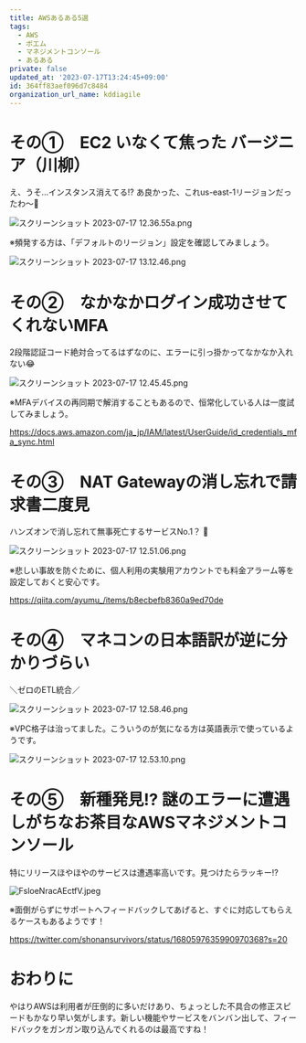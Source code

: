 ```yaml
---
title: AWSあるある5選
tags:
  - AWS
  - ポエム
  - マネジメントコンソール
  - あるある
private: false
updated_at: '2023-07-17T13:24:45+09:00'
id: 364ff83aef096d7c8484
organization_url_name: kddiagile
---
```



# その①　EC2 いなくて焦った バージニア（川柳）

え、うそ…インスタンス消えてる!?
あ良かった、これus-east-1リージョンだったわ〜🤣

![スクリーンショット 2023-07-17 12.36.55a.png](https://qiita-image-store.s3.ap-northeast-1.amazonaws.com/0/1633856/59a8af16-607d-6337-31b7-0d99934a49e0.png)

※頻発する方は、「デフォルトのリージョン」設定を確認してみましょう。

![スクリーンショット 2023-07-17 13.12.46.png](https://qiita-image-store.s3.ap-northeast-1.amazonaws.com/0/1633856/c06bb663-2039-1955-f6d5-c8c40e5a8592.png)



# その②　なかなかログイン成功させてくれないMFA

2段階認証コード絶対合ってるはずなのに、エラーに引っ掛かってなかなか入れない😂

![スクリーンショット 2023-07-17 12.45.45.png](https://qiita-image-store.s3.ap-northeast-1.amazonaws.com/0/1633856/bbdf3e77-f2d8-43c4-03b7-01964c2c79c1.png)

※MFAデバイスの再同期で解消することもあるので、恒常化している人は一度試してみましょう。

https://docs.aws.amazon.com/ja_jp/IAM/latest/UserGuide/id_credentials_mfa_sync.html



# その③　NAT Gatewayの消し忘れで請求書二度見

ハンズオンで消し忘れて無事死亡するサービスNo.1？ 💸

![スクリーンショット 2023-07-17 12.51.06.png](https://qiita-image-store.s3.ap-northeast-1.amazonaws.com/0/1633856/a2132450-4a54-2e26-7c8f-2c5fe103d883.png)

※悲しい事故を防ぐために、個人利用の実験用アカウントでも料金アラーム等を設定しておくと安心です。

https://qiita.com/ayumu_/items/b8ecbefb8360a9ed70de



# その④　マネコンの日本語訳が逆に分かりづらい

＼ゼロのETL統合／

![スクリーンショット 2023-07-17 12.58.46.png](https://qiita-image-store.s3.ap-northeast-1.amazonaws.com/0/1633856/8e77865a-878f-3464-6815-effd432bc9b4.png)

※VPC格子は治ってました。こういうのが気になる方は英語表示で使っているようです。

![スクリーンショット 2023-07-17 12.53.10.png](https://qiita-image-store.s3.ap-northeast-1.amazonaws.com/0/1633856/bccf6f53-fa56-f937-dc2d-fa877b19c0f9.png)



# その⑤　新種発見!? 謎のエラーに遭遇しがちなお茶目なAWSマネジメントコンソール

特にリリースほやほやのサービスは遭遇率高いです。見つけたらラッキー!?

![FsloeNracAEctfV.jpeg](https://qiita-image-store.s3.ap-northeast-1.amazonaws.com/0/1633856/12ce7710-6e63-9a1a-3a5b-ac4c238b47c5.jpeg)

※面倒がらずにサポートへフィードバックしてあげると、すぐに対応してもらえるケースもあるようです！

https://twitter.com/shonansurvivors/status/1680597635990970368?s=20



# おわりに

やはりAWSは利用者が圧倒的に多いだけあり、ちょっとした不具合の修正スピードもかなり早い気がします。新しい機能やサービスをバンバン出して、フィードバックをガンガン取り込んでくれるのは最高ですね！
